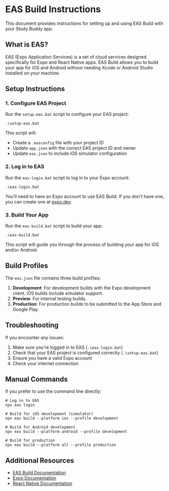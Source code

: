 # EAS Build Instructions

This document provides instructions for setting up and using EAS Build with your Study Buddy app.

## What is EAS?

EAS (Expo Application Services) is a set of cloud services designed specifically for Expo and React Native apps. EAS Build allows you to build your app for iOS and Android without needing Xcode or Android Studio installed on your machine.

## Setup Instructions

### 1. Configure EAS Project

Run the `setup-eas.bat` script to configure your EAS project:

```
.\setup-eas.bat
```

This script will:
- Create a `.easconfig` file with your project ID
- Update `app.json` with the correct EAS project ID and owner
- Update `eas.json` to include iOS simulator configuration

### 2. Log in to EAS

Run the `eas-login.bat` script to log in to your Expo account:

```
.\eas-login.bat
```

You'll need to have an Expo account to use EAS Build. If you don't have one, you can create one at [expo.dev](https://expo.dev/signup).

### 3. Build Your App

Run the `eas-build.bat` script to build your app:

```
.\eas-build.bat
```

This script will guide you through the process of building your app for iOS and/or Android.

## Build Profiles

The `eas.json` file contains three build profiles:

1. **Development**: For development builds with the Expo development client. iOS builds include simulator support.
2. **Preview**: For internal testing builds.
3. **Production**: For production builds to be submitted to the App Store and Google Play.

## Troubleshooting

If you encounter any issues:

1. Make sure you're logged in to EAS (`.\eas-login.bat`)
2. Check that your EAS project is configured correctly (`.\setup-eas.bat`)
3. Ensure you have a valid Expo account
4. Check your internet connection

## Manual Commands

If you prefer to use the command line directly:

```
# Log in to EAS
npx eas login

# Build for iOS development (simulator)
npx eas build --platform ios --profile development

# Build for Android development
npx eas build --platform android --profile development

# Build for production
npx eas build --platform all --profile production
```

## Additional Resources

- [EAS Build Documentation](https://docs.expo.dev/build/introduction/)
- [Expo Documentation](https://docs.expo.dev/)
- [React Native Documentation](https://reactnative.dev/docs/getting-started)